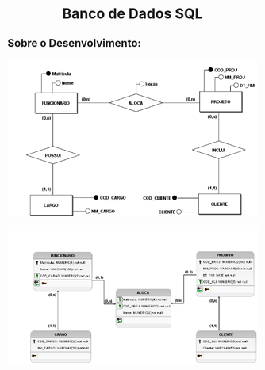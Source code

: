   <h1 align="center" href="#clipboard-about"> Banco de Dados SQL </h1>

  ## Sobre o Desenvolvimento: 
 
<p align="center">
    <img src="ModelagemDER.png" alt="DER"/>
    <br>
</p>

<p align="center">
    <img src="ModelagemMER.png" alt="MER"/>
    <br>
</p>


 